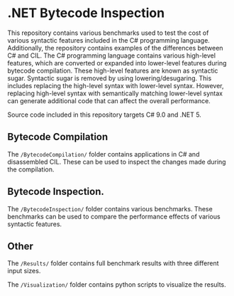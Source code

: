 # .NET Bytecode Inspection
This repository contains various benchmarks used to test the cost of various syntactic features included in the C# programming language. Additionally, the repository contains examples of the differences between C# and CIL. The C# programming language contains various high-level features, which are converted or expanded into lower-level features during bytecode compilation. These high-level features are known as syntactic sugar. Syntactic sugar is removed by using lowering/desugaring. This includes replacing the high-level syntax with lower-level syntax. However, replacing high-level syntax with semantically matching lower-level syntax can generate additional code that can affect the overall performance.

Source code included in this repository targets C# 9.0 and .NET 5.

## Bytecode Compilation
The `/BytecodeCompilation/` folder contains applications in C# and disassembled CIL. These can be used to inspect the changes made during the compilation.

## Bytecode Inspection.
The `/BytecodeInspection/` folder contains various benchmarks. These benchmarks can be used to compare the performance effects of various syntactic features.

## Other
The `/Results/` folder contains full benchmark results with three different input sizes. 

The `/Visualization/` folder contains python scripts to visualize the results.